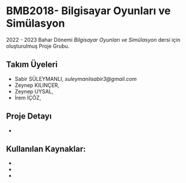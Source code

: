 # BMB2018- Bilgisayar Oyunları ve Simülasyon

2022 - 2023 Bahar Dönemi _Bilgisayar Oyunları ve Simülasyon_ dersi için oluşturulmuş Proje Grubu.

## Takım Üyeleri
- Sabir SÜLEYMANLI,   _suleymanlisabir3@gmail.com_
- Zeynep KILINÇER, 
- Zeynep UYSAL,
- İrem İÇÖZ,

## **Proje Detayı**

- 

Kullanılan Kaynaklar:
-
-
-
-
